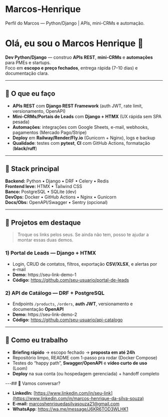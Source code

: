 # Marcos-Henrique
Perfil do Marcos — Python/Django | APIs, mini-CRMs e automação.

# Olá, eu sou o Marcos Henrique 👋

**Dev Python/Django** — construo **APIs REST**, **mini-CRMs** e **automações** para PMEs e startups.  
Foco em **escopo e preço fechados**, entrega rápida (7–10 dias) e documentação clara.

---

## 🔧 O que eu faço
- **APIs REST** com **Django REST Framework** (auth JWT, rate limit, versionamento, OpenAPI)
- **Mini-CRMs/Portais de Leads** com **Django + HTMX** (UX rápida sem SPA pesada)
- **Automações**: integrações com Google Sheets, e-mail, webhooks, pagamentos (Mercado Pago/Stripe)
- **Deploy** em **Railway/Render/Fly.io** (Gunicorn + Nginx), logs e backup
- **Qualidade**: testes com **pytest**, **CI** com GitHub Actions, formatação (**black/ruff**)

---

## 🧰 Stack principal
**Backend:** Python • Django • DRF • Celery • Redis  
**Frontend leve:** HTMX • Tailwind CSS  
**Banco:** PostgreSQL • SQLite (dev)  
**DevOps:** Docker • GitHub Actions • Nginx • Gunicorn  
**Docs/Obs:** OpenAPI/Swagger • Sentry (opcional)

---

## 🚀 Projetos em destaque
> Troque os links pelos seus. Se ainda não tem, posso te ajudar a montar essas duas demos.

### 1) Portal de Leads — Django + HTMX
- Login, CRUD de contatos, filtros, exportação **CSV/XLSX**, e alertas por e-mail  
- **Demo:** https://seu-link-demo-1  
- **Código:** https://github.com/seu-usuario/portal-de-leads

### 2) API de Catálogo — DRF + PostgreSQL
- Endpoints `/products`, `/orders`, **auth JWT**, versionamento e documentação **OpenAPI**  
- **Demo:** https://seu-link-demo-2  
- **Código:** https://github.com/seu-usuario/api-catalogo

---

## 🧪 Como eu trabalho
- **Briefing rápido** → escopo fechado → **proposta em até 24h**  
- Repositório limpo, README com 1-passo pra rodar (Docker Compose)  
- Testes do “happy path”, **Swagger/OpenAPI** e **vídeo curto de uso** (Loom)  
- **Deploy** na sua conta (ou hospedagem gerenciada) + handoff completo

---## 💬 Vamos conversar?
- **LinkedIn:** [https://www.linkedin.com/in/seu-link](https://www.linkedin.com/in/marcos-henrique-da-silva-souza)  
- **E-mail:** marcoshenriquedasilvasouza21@gmail.com  
- **WhatsApp**: https://wa.me/message/J6KR6TOD3WLHK1
